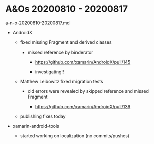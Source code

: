 
# A&Os 20200810 - 20200817

a-n-o-20200810-20200817.md

*   AndroidX

    *   fixed missing Fragment and derived classes

        *   missed reference by binderator

            *   https://github.com/xamarin/AndroidX/pull/145
        
            *   investigating!!

    *   Matthew Leibowitz fixed migration tests

        *   old errors were revealed by skipped reference and missed Fragment 

            *   https://github.com/xamarin/AndroidX/pull/136

    *   publishing fixes today

*  xamarin-android-tools

   *  started working on localization (no commits/pushes)
